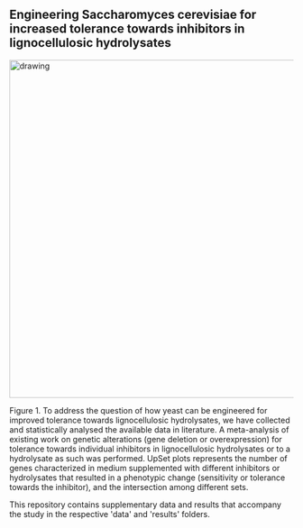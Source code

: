 ## Engineering Saccharomyces cerevisiae for increased tolerance towards inhibitors in lignocellulosic hydrolysates

<img src=https://github.com/JanZrimec/DeepExpression/blob/master/docs/Figure_1a.png alt="drawing" width="600">

Figure 1. To address the question of how yeast can be engineered for improved tolerance towards lignocellulosic hydrolysates, we have collected and statistically analysed the available data in literature. A meta-analysis of existing work on genetic alterations (gene deletion or overexpression) for tolerance towards individual inhibitors in lignocellulosic hydrolysates or to a hydrolysate as such was performed. UpSet plots represents the number of genes characterized in medium supplemented with different inhibitors or hydrolysates that resulted in a phenotypic change (sensitivity or tolerance towards the inhibitor), and the intersection among different sets.

This repository contains supplementary data and results that accompany the study in the respective 'data' and 'results' folders.
